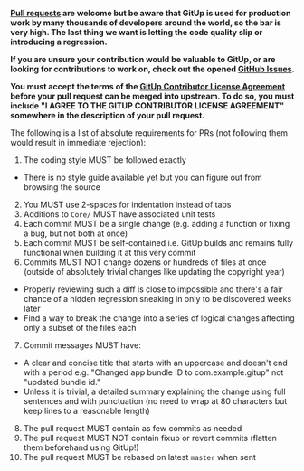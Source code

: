 **[Pull requests](https://github.com/git-up/GitUp/pulls?q=is%3Apr) are welcome but be aware that GitUp is used for production work by many thousands of developers around the world, so the bar is very high. The last thing we want is letting the code quality slip or introducing a regression.**

**If you are unsure your contribution would be valuable to GitUp, or are looking for contributions to work on, check out the opened [GitHub Issues](https://github.com/git-up/GitUp/issues).**

**You must accept the terms of the [GitUp Contributor License Agreement](https://github.com/git-up/GitUp/wiki/GITUP-CONTRIBUTOR-LICENSE-AGREEMENT) before your pull request can be merged into upstream. To do so, you must include "I AGREE TO THE GITUP CONTRIBUTOR LICENSE AGREEMENT" somewhere in the description of your pull request.**

The following is a list of absolute requirements for PRs (not following them would result in immediate rejection):

1. The coding style MUST be followed exactly
 - There is no style guide available yet but you can figure out from browsing the source
2. You MUST use 2-spaces for indentation instead of tabs
3. Additions to `Core/` MUST have associated unit tests
4. Each commit MUST be a single change (e.g. adding a function or fixing a bug, but not both at once)
5. Each commit MUST be self-contained i.e. GitUp builds and remains fully functional when building it at this very commit
6. Commits MUST NOT change dozens or hundreds of files at once (outside of absolutely trivial changes like updating the copyright year)
 - Properly reviewing such a diff is close to impossible and there's a fair chance of a hidden regression sneaking in only to be discovered weeks later
 - Find a way to break the change into a series of logical changes affecting only a subset of the files each
7. Commit messages MUST have:
 - A clear and concise title that starts with an uppercase and doesn't end with a period e.g. "Changed app bundle ID to com.example.gitup" not "updated bundle id."
 - Unless it is trivial, a detailed summary explaining the change using full sentences and with punctuation (no need to wrap at 80 characters but keep lines to a reasonable length)
8. The pull request MUST contain as few commits as needed
9. The pull request MUST NOT contain fixup or revert commits (flatten them beforehand using GitUp!)
10. The pull request MUST be rebased on latest `master` when sent
